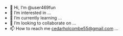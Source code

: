 - 👋 Hi, I’m @user469fun
- 👀 I’m interested in ...
- 🌱 I’m currently learning ...
- 💞️ I’m looking to collaborate on ...
- 📫 How to reach me  cedarholcombe55@gmail.com ...

<!---
user469fun/user469fun is a ✨ special ✨ repository because its `README.md` (this file) appears on your GitHub profile.
You can click the Preview link to take a look at your changes.
--->

